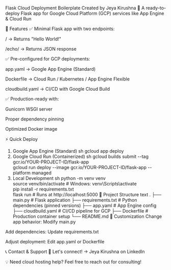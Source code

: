 Flask Cloud Deployment Boilerplate
Created by Jeya Kirushna
🚀 A ready-to-deploy Flask app for Google Cloud Platform (GCP) services like App Engine & Cloud Run

📌 Features
✅ Minimal Flask app with two endpoints:

/ → Returns "Hello World!"

/echo/<name> → Returns JSON response

✅ Pre-configured for GCP deployments:

app.yaml → Google App Engine (Standard)

Dockerfile → Cloud Run / Kubernetes / App Engine Flexible

cloudbuild.yaml → CI/CD with Google Cloud Build

✅ Production-ready with:

Gunicorn WSGI server

Proper dependency pinning

Optimized Docker image

⚡ Quick Deploy
1. Google App Engine (Standard)
sh
gcloud app deploy
2. Google Cloud Run (Containerized)
sh
gcloud builds submit --tag gcr.io/YOUR-PROJECT-ID/flask-app  
gcloud run deploy --image gcr.io/YOUR-PROJECT-ID/flask-app --platform managed
3. Local Development
sh
python -m venv venv  
source venv/bin/activate  # Windows: venv\Scripts\activate  
pip install -r requirements.txt  
flask run  # Runs at http://localhost:5000
📂 Project Structure
text
.
├── main.py             # Flask application
├── requirements.txt    # Python dependencies (pinned versions)
├── app.yaml            # App Engine config
├── cloudbuild.yaml     # CI/CD pipeline for GCP
├── Dockerfile          # Production container setup
└── README.md
🔧 Customization
Change app behavior: Modify main.py

Add dependencies: Update requirements.txt

Adjust deployment: Edit app.yaml or Dockerfile

📞 Contact & Support
🔗 Let's connect! → Jeya Kirushna on LinkedIn

💡 Need cloud hosting help? Feel free to reach out for consulting!
